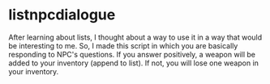 # listnpcdialogue
After learning about lists, I thought about a way to use it in a way that would be interesting to me. So, I made this script in which you are basically responding to NPC's questions. If you answer positively, a weapon will be added to your inventory (append to list). If not, you will lose one weapon in your inventory.
